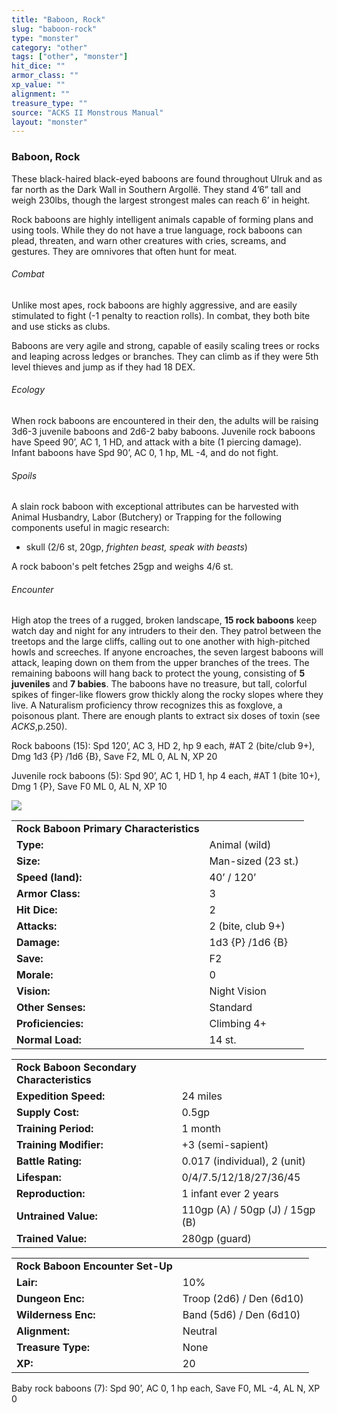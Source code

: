 ```yaml
---
title: "Baboon, Rock"
slug: "baboon-rock"
type: "monster"
category: "other"
tags: ["other", "monster"]
hit_dice: ""
armor_class: ""
xp_value: ""
alignment: ""
treasure_type: ""
source: "ACKS II Monstrous Manual"
layout: "monster"
---
```


### Baboon, Rock

These black-haired black-eyed baboons are found throughout Ulruk and as far north as the Dark Wall
in Southern Argollë. They stand 4’6” tall and weigh 230lbs, though the largest strongest males can
reach 6’ in height.

Rock baboons are highly intelligent animals capable of forming plans and using tools. While they do
not have a true language, rock baboons can plead, threaten, and warn other creatures with cries,
screams, and gestures. They are omnivores that often hunt for meat.

###### Combat

Unlike most apes, rock baboons are highly aggressive, and are easily stimulated to fight (-1
penalty to reaction rolls). In combat, they both bite and use sticks as clubs.

Baboons are very agile and strong, capable of easily scaling trees or rocks and leaping across
ledges or branches. They can climb as if they were 5th level thieves and jump as if they had 18 DEX.

###### Ecology

When rock baboons are encountered in their den, the adults will be raising 3d6-3 juvenile baboons
and 2d6-2 baby baboons. Juvenile rock baboons have Speed 90’, AC 1, 1 HD, and attack with a bite (1
piercing damage). Infant baboons have Spd 90’, AC 0, 1 hp, ML -4, and do not fight.

###### Spoils

A slain rock baboon with exceptional attributes can be harvested with Animal Husbandry, Labor
(Butchery) or Trapping for the following components useful in magic research:

* skull (2/6 st, 20gp, *frighten beast, speak with beasts*)

A rock baboon's pelt fetches 25gp and weighs 4/6 st.

###### Encounter

High atop the trees of a rugged, broken landscape, **15 rock baboons** keep watch day and night for
any intruders to their den. They patrol between the treetops and the large cliffs, calling out to
one another with high-pitched howls and screeches. If anyone encroaches, the seven largest baboons
will attack, leaping down on them from the upper branches of the trees. The remaining baboons will
hang back to protect the young, consisting of **5 juveniles** and **7 babies**. The baboons have no
treasure, but tall, colorful spikes of finger-like flowers grow thickly along the rocky slopes where
they live. A Naturalism proficiency throw recognizes this as foxglove, a poisonous plant. There are
enough plants to extract six doses of toxin (see *ACKS*,p.250).

Rock baboons (15): Spd 120’, AC 3, HD 2, hp 9 each, #AT 2 (bite/club 9+), Dmg 1d3 {P} /1d6 {B},
Save F2, ML 0, AL N, XP 20

Juvenile rock baboons (5): Spd 90’, AC 1, HD 1, hp 4 each, #AT 1 (bite 10+), Dmg 1 {P}, Save F0 ML
0, AL N, XP 10

![](data:image/png;base64...)

|  |  |
| --- | --- |
| **Rock Baboon Primary Characteristics** | |
| **Type:** | Animal (wild) |
| **Size:** | Man-sized (23 st.) |
| **Speed (land):** | 40’ / 120’ |
| **Armor Class:** | 3 |
| **Hit Dice:** | 2 |
| **Attacks:** | 2 (bite, club 9+) |
| **Damage:** | 1d3 {P} /1d6 {B} |
| **Save:** | F2 |
| **Morale:** | 0 |
| **Vision:** | Night Vision |
| **Other Senses:** | Standard |
| **Proficiencies:** | Climbing 4+ |
| **Normal Load:** | 14 st. |

|  |  |
| --- | --- |
| **Rock Baboon Secondary Characteristics** | |
| **Expedition Speed:** | 24 miles |
| **Supply Cost:** | 0.5gp |
| **Training Period:** | 1 month |
| **Training Modifier:** | +3 (semi-sapient) |
| **Battle Rating:** | 0.017 (individual), 2 (unit) |
| **Lifespan:** | 0/4/7.5/12/18/27/36/45 |
| **Reproduction:** | 1 infant ever 2 years |
| **Untrained Value:** | 110gp (A) / 50gp (J) / 15gp (B) |
| **Trained Value:** | 280gp (guard) |

|  |  |
| --- | --- |
| **Rock Baboon Encounter Set-Up** | |
| **Lair:** | 10% |
| **Dungeon Enc:** | Troop (2d6) / Den (6d10) |
| **Wilderness Enc:** | Band (5d6) / Den (6d10) |
| **Alignment:** | Neutral |
| **Treasure Type:** | None |
| **XP:** | 20 |

Baby rock baboons (7): Spd 90’, AC 0, 1 hp each, Save F0, ML -4, AL N, XP 0
